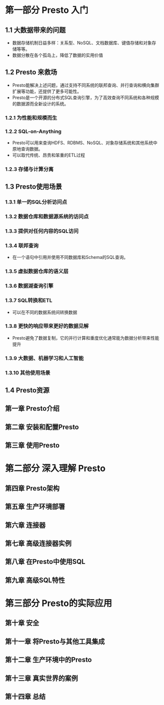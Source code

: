 # 第一部分 Presto 入门
## 1.1 大数据带来的问题
* 数据存储机制日益多样：关系型、NoSQL、文档数据库、键值存储和对象存储等等。
* 数据分散在各个孤岛上，降低了数据的实用价值

## 1.2 Presto 来救场
* Presto能解决上述问题，通过支持不同系统的联邦查询、并行查询和横向集群扩展等功能，还提供了更多可能性。
* Presto是一个开源的分布式SQL查询引擎，为了高效查询不同系统和各种规模的数据源而全新设计的系统。

### 1.2.1 为性能和规模而生

### 1.2.2 SQL-on-Anything
* Presto可以用来查询HDFS、RDBMS、NoSQL、对象存储系统和其他系统中原地查询数据。
* 可以取代传统、昂贵和笨重的ETL过程

### 1.2.3 存储与计算分离

## 1.3 Presto使用场景
### 1.3.1 单一的SQL分析访问点

### 1.3.2 数据仓库和数据源系统的访问点

### 1.3.3 提供对任何内容的SQL访问

### 1.3.4 联邦查询
* 在一个语句中引用并使用不同数据库和Schema的SQL查询。

### 1.3.5 虚拟数据仓库的语义层

### 1.3.6 数据湖查询引擎

### 1.3.7 SQL转换和ETL
* 可以在不同的数据系统间转换数据

### 1.3.8 更快的响应带来更好的数据见解
* Presto避免了数据复制，它的并行计算和重度优化通常能为数据分析带来性能提升

### 1.3.9 大数据、机器学习和人工智能
  
### 1.3.10 其他使用场景

## 1.4 Presto资源

## 第一章 Presto介绍
## 第二章 安装和配置Presto
## 第三章 使用Presto

# 第二部分 深入理解 Presto
## 第四章 Presto架构
## 第五章 生产环境部署
## 第六章 连接器
## 第七章 高级连接器实例
## 第八章 在Presto中使用SQL
## 第九章 高级SQL特性

# 第三部分 Presto的实际应用
## 第十章 安全
## 第十一章 将Presto与其他工具集成
## 第十二章 生产环境中的Presto
## 第十三章 真实世界的案例
## 第十四章 总结
